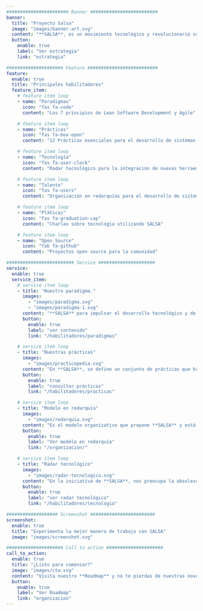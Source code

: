 ```yaml
---
####################### Banner #########################
banner:
  title: "Proyecto Salsa"
  image: "images/banner-art.svg"
  content: "**SALSA**, es un movimiento tecnológico y revolucionario surgido en el interior del **CONACyT** cuyo objetivo es establecer una utopía entre el talento, tecnología, procesos, burocracia y necesidades de valor de la organización a través de la transformación organizacional para cambiar el _status quo_ establecido y cambiarlo por un ambiente más innovador y con mayor agilidad."
  button:
    enable: true
    label: "Ver estrategia"
    link: "estrategia"

##################### Feature ##########################
feature:
  enable: true
  title: "Principales habilitadores"
  feature_item:
    # feature item loop
    - name: "Paradigmas"
      icon: "fas fa-code"
      content: "Los 7 principios de Lean Software Development y Agile"

    # feature item loop
    - name: "Prácticas"
      icon: "fas fa-box-open"
      content: "12 Prácticas esenciales para el desarrollo de sistemas de software"

    # feature item loop
    - name: "Tecnología"
      icon: "fas fa-user-clock"
      content: "Radar tecnológico para la integración de nuevas herraemientas"

    # feature item loop
    - name: "Talento"
      icon: "fas fa-users"
      content: "Organización en redarquías para el desarrollo de sistemas de software"

    # feature item loop
    - name: "Pláticas"
      icon: "fas fa-graduation-cap"
      content: "Charlas sobre tecnología utilizando SALSA"

    # feature item loop
    - name: "Open Source"
      icon: "fab fa-github"
      content: "Proyectos open source para la comunidad"

######################### Service #####################
service:
  enable: true
  service_item:
    # service item loop
    - title: "Nuestro paradigma."
      images:
        - "images/paradigma.svg"
        - "images/paradigma-1.svg"
      content: "**SALSA** para impulsar el desarrollo tecnológico y de innovación al interior del **CONACYT**, se basa en principios de **Lean Manufacturing**, a partir del cual se desprende **Lean software development** y **Lean Architecture**, principios importantes que dirigen todas las actividades que se realizan para la producción de valor al interior del **CONACYT** y los cuales son parte del corazón de **SALSA**."
      button:
        enable: true
        label: "ver contenido"
        link: "/habilitadores/paradigmas"

    # service item loop
    - title: "Nuestras prácticas"
      images:
        - "images/practicopedia.svg"
      content: "En **SALSA**, se define un conjunto de prácticas que habilitan el desarrollo de sistemas de software para mejorar los niveles de competencia, desempeño y medir el progreso. Para la descripción de prácticas, se toman cuatro grandes marcos de trabajo: **Esscence 1.2**, **CMMI 2.0**, **Lean** y **Agile**, y **Scrumban**. El kernel para la descripción de prácticas proveniente del _Software Engineering Method and Theory_ (SEMAT), el cual nos proporciona un lenguaje común para todos los colaboradores."
      button:
        enable: true
        label: "consultar prácticas"
        link: "/habilitadores/practicas"

    # service item loop
    - title: "Modelo en redarquía"
      images:
        - "images/redarquia.svg"
      content: "Es el modelo organizativo que propone **SALSA** y está basado en las interacciones que múltiples personas mantienen entre sí cuando comparten su talento y su conocimiento a través de servicios de forma abierta y transparente, en relaciones de igual a igual con la finalidad de resolver los diversos asuntos que surgen al interior de una organización"
      button:
        enable: true
        label: "Ver modelo en redarquía"
        link: "/organizacion/"

    # service item loop
    - title: "Radar tecnológico"
      images:
        - "images/radar-tecnologico.svg"
      content: "En la iniciativa de **SALSA**, nos preocupa la obsolescencia tecnológica y caer en un _status quo_ que no sea favorable para el desarrollo de un ecosistema innovador. Por tal motivo, hemos desarrollado un mecanismo que nos permita monitorear, evaluar y actualizar nuestra tecnología, impulsando la incorporación de nuevas y el fortalecimiento de las actuales."
      button:
        enable: true
        label: "ver radar tecnológico"
        link: "/habilitadores/tecnologia"

################### Screenshot ########################
screenshot:
  enable: true
  title: "Experimenta la mejor manera de trabajo con SALSA"
  image: "images/screenshot.svg"

##################### Call to action #####################
call_to_action:
  enable: true
  title: "¿Listo para comenzar?"
  image: "images/cta.svg"
  content: "Visita nuestro **Roadmap** y no te pierdas de nuestras novedades"
  button:
    enable: true
    label: "Ver Roadmap"
    link: "organizacion"
---
```

